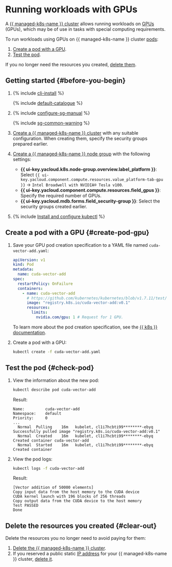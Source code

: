 # Running workloads with GPUs


A [{{ managed-k8s-name }} cluster](../concepts/index.md#kubernetes-cluster) allows running workloads on [GPUs](../../compute/concepts/gpus.md) (GPUs), which may be of use in tasks with special computing requirements.

To run workloads using GPUs on {{ managed-k8s-name }} cluster [pods](../concepts/index.md#pod):

1. [Create a pod with a GPU](#create-pod-gpu).
1. [Test the pod](#check-pod).

If you no longer need the resources you created, [delete them](#delete-resources).

## Getting started {#before-you-begin}

1. {% include [cli-install](../../_includes/cli-install.md) %}

   {% include [default-catalogue](../../_includes/default-catalogue.md) %}

1. {% include [configure-sg-manual](../../_includes/managed-kubernetes/security-groups/configure-sg-manual-lvl3.md) %}

    {% include [sg-common-warning](../../_includes/managed-kubernetes/security-groups/sg-common-warning.md) %}

1. [Create a {{ managed-k8s-name }} cluster](../operations/kubernetes-cluster/kubernetes-cluster-create.md) with any suitable configuration. When creating them, specify the security groups prepared earlier.
1. [Create a {{ managed-k8s-name }} node group](../operations/node-group/node-group-create.md) with the following settings:
   * **{{ ui-key.yacloud.k8s.node-group.overview.label_platform }}**: Select `{{ ui-key.yacloud.component.compute.resources.value_platform-tab-gpu }}` → `Intel Broadwell with NVIDIA® Tesla v100`.
   * **{{ ui-key.yacloud.component.compute.resources.field_gpus }}**: Specify the required number of GPUs.
   * **{{ ui-key.yacloud.mdb.forms.field_security-group }}**: Select the security groups created earlier.

1. {% include [Install and configure kubectl](../../_includes/managed-kubernetes/kubectl-install.md) %}

## Create a pod with a GPU {#create-pod-gpu}

1. Save your GPU pod creation specification to a YAML file named `cuda-vector-add.yaml`:

   ```yaml
   apiVersion: v1
   kind: Pod
   metadata:
     name: cuda-vector-add
   spec:
     restartPolicy: OnFailure
     containers:
       - name: cuda-vector-add
         # https://github.com/kubernetes/kubernetes/blob/v1.7.11/test/images/nvidia-cuda/Dockerfile
         image: "registry.k8s.io/cuda-vector-add:v0.1"
         resources:
           limits:
             nvidia.com/gpu: 1 # Request for 1 GPU.
   ```

   To learn more about the pod creation specification, see the [{{ k8s }} documentation](https://kubernetes.io/docs/reference/generated/kubernetes-api/v1.25/#pod-v1-core).
1. Create a pod with a GPU:

   ```bash
   kubectl create -f cuda-vector-add.yaml
   ```

## Test the pod {#check-pod}

1. View the information about the new pod:

   ```bash
   kubectl describe pod cuda-vector-add
   ```

   Result:

   ```text
   Name:         cuda-vector-add
   Namespace:    default
   Priority:     0
   ...
     Normal  Pulling    16m   kubelet, cl1i7hcbti99********-ebyq  Successfully pulled image "registry.k8s.io/cuda-vector-add:v0.1"
     Normal  Created    16m   kubelet, cl1i7hcbti99********-ebyq  Created container cuda-vector-add
     Normal  Started    16m   kubelet, cl1i7hcbti99********-ebyq  Created container
   ```

1. View the pod logs:

   ```bash
   kubectl logs -f cuda-vector-add
   ```

   Result:

   ```text
   [Vector addition of 50000 elements]
   Copy input data from the host memory to the CUDA device
   CUDA kernel launch with 196 blocks of 256 threads
   Copy output data from the CUDA device to the host memory
   Test PASSED
   Done
   ```

## Delete the resources you created {#clear-out}

Delete the resources you no longer need to avoid paying for them:
1. [Delete the {{ managed-k8s-name }} cluster](../../managed-kubernetes/operations/kubernetes-cluster/kubernetes-cluster-delete.md).
1. If you reserved a public static [IP address](../../vpc/concepts/address.md) for your {{ managed-k8s-name }} cluster, [delete it](../../vpc/operations/address-delete.md).
